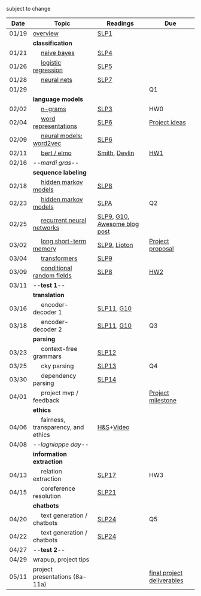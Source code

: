 subject to change

| Date  | Topic                                 | Readings                      | Due           | 
| ----- |---------------------------------------|-------------------------------|---------------|
| 01/19 | [overview](http://cs.tulane.edu/~aculotta/nlp/overview/overview.html)                              | [SLP1](read/slp1.pdf) |               |
| | **classification** |
| 01/21 | &nbsp;&nbsp;&nbsp;&nbsp; [naive bayes](http://cs.tulane.edu/~aculotta/nlp/classify/bayes.html)                           | [SLP4](read/slp4.pdf)
| 01/26 | &nbsp;&nbsp;&nbsp;&nbsp; [logistic regression](http://cs.tulane.edu/~aculotta/nlp/classify/logistic.html)                   | [SLP5](read/slp5.pdf)
| 01/28 | &nbsp;&nbsp;&nbsp;&nbsp; [neural nets](http://cs.tulane.edu/~aculotta/nlp/classify/neural.html)                           | [SLP7](read/slp7.pdf)                              | 
| 01/29 |                   |                       | Q1
| | **language models** |
| 02/02 | &nbsp;&nbsp;&nbsp;&nbsp; [n-grams](http://cs.tulane.edu/~aculotta/nlp/language_models/ngrams.html)                               | [SLP3](read/slp3.pdf)                             | HW0
| 02/04 | &nbsp;&nbsp;&nbsp;&nbsp; [word representations](http://cs.tulane.edu/~aculotta/nlp/language_models/word_rep.html)                   | [SLP6](read/slp6.pdf)                             | [Project ideas](https://tulane.instructure.com/courses/2232081/discussion_topics/13155237)
| 02/09 | &nbsp;&nbsp;&nbsp;&nbsp; [neural models: word2vec](http://cs.tulane.edu/~aculotta/nlp/language_models/word2vec.html)        | [SLP6](read/slp6.pdf)    
| 02/11 | &nbsp;&nbsp;&nbsp;&nbsp; [bert / elmo](http://cs.tulane.edu/~aculotta/nlp/language_models/elmo.html)                            | [Smith](https://arxiv.org/pdf/1902.06006.pdf), [Devlin](https://arxiv.org/pdf/1810.04805.pdf) |  [HW1](https://github.com/tulane-cmps6730/assignments/tree/main/hw1)
| 02/16 | --*mardi gras*--
| | **sequence labeling** |
| 02/18 | &nbsp;&nbsp;&nbsp;&nbsp; [hidden markov models](http://cs.tulane.edu/~aculotta/nlp/sequence/hmm1.html)                  | [SLP8](read/slp8.pdf)
| 02/23 | &nbsp;&nbsp;&nbsp;&nbsp; [hidden markov models](http://cs.tulane.edu/~aculotta/nlp/sequence/hmm2.html)                  | [SLPA](read/slpA.pdf)   | Q2
| 02/25 |  &nbsp;&nbsp;&nbsp;&nbsp; [recurrent neural networks](http://cs.tulane.edu/~aculotta/nlp/sequence/rnn.html)              | [SLP9](read/slp9.pdf), [G10](https://www.deeplearningbook.org/contents/rnn.html), [Awesome blog post](http://karpathy.github.io/2015/05/21/rnn-effectiveness/)   |          
| 03/02 | &nbsp;&nbsp;&nbsp;&nbsp; [long short-term memory](http://cs.tulane.edu/~aculotta/nlp/sequence/lstm.html)                 | [SLP9](read/slp9.pdf), [Lipton](https://arxiv.org/abs/1506.00019) | [Project proposal](https://tulane.instructure.com/courses/2232081/discussion_topics/13155238)
| 03/04 | &nbsp;&nbsp;&nbsp;&nbsp; [transformers](http://cs.tulane.edu/~aculotta/nlp/sequence/transformer.html)              | [SLP9](read/slp9.pdf)
| 03/09 | &nbsp;&nbsp;&nbsp;&nbsp; [conditional random fields](http://cs.tulane.edu/~aculotta/nlp/sequence/crf.html)                    |   [SLP8](read/slp8.pdf)            | [HW2](https://github.com/tulane-cmps6730/assignments/tree/main/hw2) 
| 03/11 | --**test 1**--                           |               |
| | **translation** |
| 03/16 | &nbsp;&nbsp;&nbsp;&nbsp; encoder-decoder 1                     | [SLP11](read/slp11.pdf), [G10](https://www.deeplearningbook.org/contents/rnn.html)
| 03/18 | &nbsp;&nbsp;&nbsp;&nbsp; encoder-decoder 2                     | [SLP11](read/slp11.pdf), [G10](https://www.deeplearningbook.org/contents/rnn.html)    | Q3
| | **parsing** |
| 03/23 | &nbsp;&nbsp;&nbsp;&nbsp; context-free grammars                 | [SLP12](read/slp12.pdf)
| 03/25 | &nbsp;&nbsp;&nbsp;&nbsp; cky parsing                           | [SLP13](read/slp13.pdf)         | Q4
| 03/30 | &nbsp;&nbsp;&nbsp;&nbsp; dependency parsing                    | [SLP14](read/slp14.pdf)
| 04/01 | &nbsp;&nbsp;&nbsp;&nbsp; project mvp / feedback                |               | [Project milestone](https://tulane.instructure.com/courses/2232081/discussion_topics/13155239)
| | **ethics** |
| 04/06 | &nbsp;&nbsp;&nbsp;&nbsp;  fairness, transparency, and ethics   | [H&S](https://www.aclweb.org/anthology/P16-2096.pdf)+[Video](https://www.youtube.com/watch?v=fMym_BKWQzk) |
| 04/08 |  --*lagniappe day*--
| | **information extraction** |
| 04/13 | &nbsp;&nbsp;&nbsp;&nbsp; relation extraction                   | [SLP17](read/slp17.pdf)  | HW3 
| 04/15 | &nbsp;&nbsp;&nbsp;&nbsp; coreference resolution                | [SLP21](read/slp21.pdf)
| | **chatbots** |
| 04/20 | &nbsp;&nbsp;&nbsp;&nbsp; text generation / chatbots            | [SLP24](read/slp24.pdf)  | Q5
| 04/22 | &nbsp;&nbsp;&nbsp;&nbsp; text generation / chatbots            | [SLP24](read/slp24.pdf)
| 04/27 | --**test 2**--                            |                |
| 04/29 | wrapup, project tips                  | 
| 05/11 | project presentations (8a-11a)                                          |               | [final project deliverables](https://github.com/tulane-cmps6730/assignments/tree/main/project)
